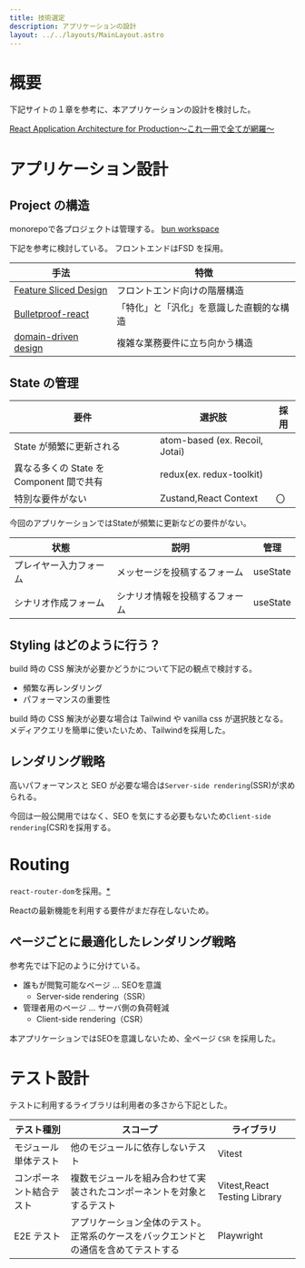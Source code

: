 ```yaml
---
title: 技術選定
description: アプリケーションの設計
layout: ../../layouts/MainLayout.astro
---
```


# 概要

下記サイトの１章を参考に、本アプリケーションの設計を検討した。

[React Application Architecture for Production〜これ一冊で全てが網羅〜](https://qiita.com/taisei-13046/items/64f764ad2d2caaf4d7d4)

# アプリケーション設計

## Project の構造

monorepoで各プロジェクトは管理する。 [bun workspace](https://azukiazusa.dev/blog/bun-workspace/)

下記を参考に検討している。 フロントエンドはFSD を採用。

| 手法                                                                                           | 特徴                                     
| ---------------------------------------------------------------------------------------------- | ---------------------------------------- |
| [Feature Sliced Design](https://zenn.dev/kyuki/articles/d736b0957e6336)                        | フロントエンド向けの階層構造             |
| [Bulletproof-react](https://zenn.dev/ukkyon/articles/03893da1dbf825)                           | 「特化」と「汎化」を意識した直観的な構造 |
| [domain-driven design](https://zenn.dev/yamachan0625/books/ddd-hands-on/viewer/chapter1_intro) | 複雑な業務要件に立ち向かう構造           |

## State の管理

| 要件                                     | 選択肢                         | 採用 |
| ---------------------------------------- | ------------------------------ | ---- |
| State が頻繁に更新される                 | atom-based (ex. Recoil, Jotai) |
| 異なる多くの State を Component 間で共有 | redux(ex. redux-toolkit)       |    |
| 特別な要件がない                         | Zustand,React Context          | 〇 

今回のアプリケーションではStateが頻繁に更新などの要件がない。 

| 状態         | 説明                                                         | 管理     |
| ------------ | ------------------------------------------------------------ | -------- |
| プレイヤー入力フォーム | メッセージを投稿するフォーム                                   | useState |
| シナリオ作成フォーム | シナリオ情報を投稿するフォーム                                   | useState |

## Styling はどのように行う？

build 時の CSS 解決が必要かどうかについて下記の観点で検討する。

- 頻繁な再レンダリング
- パフォーマンスの重要性

build 時の CSS 解決が必要な場合は Tailwind や vanilla css が選択肢となる。  
メディアクエリを簡単に使いたいため、Tailwindを採用した。


## レンダリング戦略

高いパフォーマンスと SEO が必要な場合は`Server-side rendering`(SSR)が求められる。

今回は一般公開用ではなく、SEO を気にする必要もないため`Client-side rendering`(CSR)を採用する。

# Routing

`react-router-dom`を採用。[*](https://reactrouter.com/en/main/start/overview)

Reactの最新機能を利用する要件がまだ存在しないため。

## ページごとに最適化したレンダリング戦略
参考先では下記のように分けている。

- 誰もが閲覧可能なページ ... SEOを意識
  - Server-side rendering（SSR）
- 管理者用のページ ... サーバ側の負荷軽減
  - Client-side rendering（CSR）

本アプリケーションではSEOを意識しないため、全ページ `CSR` を採用した。

# テスト設計

テストに利用するライブラリは利用者の多さから下記とした。

| テスト種別               | スコープ                                                                             | ライブラリ                 |
| ------------------------ | ------------------------------------------------------------------------------------ | -------------------------- |
| モジュール単体テスト     | 他のモジュールに依存しないテスト                                                     | Vitest                       |
| コンポーネント結合テスト | 複数モジュールを組み合わせて実装されたコンポーネントを対象とするテスト               | Vitest,React Testing Library |
| E2E テスト               | アプリケーション全体のテスト。正常系のケースをバックエンドとの通信を含めてテストする | Playwright                          |
